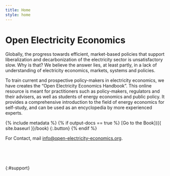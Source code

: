 ```yaml
---
title: Home
style: home
---
```


# Open Electricity Economics  

Globally, the progress towards efficient, market-based policies that support liberalization and decarbonization of the electricity sector is unsatisfactory slow. Why is that? We believe the answer lies, at least partly, in a lack of understanding of electricity economics, markets, systems and policies. 

To train current and prospective policy-makers in electricity economics, we have creates the “Open Electricity Economics Handbook”. This online resource is meant for practitioners such as policy-makers, regulators and their advisers, as well as students of energy economics and public policy. It provides a comprehensive introduction to the field of energy economics for self-study, and can be used as an encyclopedia by more experienced experts.

{% include metadata %}
{% if output-docs == true %}
[Go to the Book]({{ site.baseurl }}/book)
{:.button}
{% endif %}

For Contact, mail [info@open-electricity-economics.org](mailto:khanna@hertie-school.org).

&nbsp;

&nbsp;


{:#support}

<!-- Remove these comment tags to activate a project home page for your book project

{% include metadata %}

# {{ project-name }}

{{ project-description }}

{% for book in site.data.meta.works %}
*[{{ book.title }}]({{ book.directory }}/text/{{ book.products.web.start-page }}.html)*
{% endfor %}

-->
